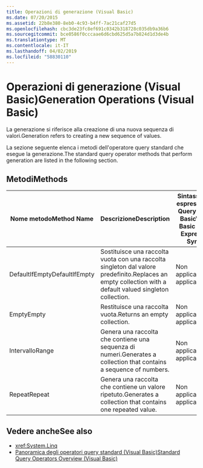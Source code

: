 ```yaml
---
title: Operazioni di generazione (Visual Basic)
ms.date: 07/20/2015
ms.assetid: 22b8e380-8eb0-4c93-b4ff-7ac21caf27d5
ms.openlocfilehash: cbc3de23fc8ef691c0342b318728c035db9a36b6
ms.sourcegitcommit: bce0586f0cccaae6d6cbd625d5a7b824d1d3de4b
ms.translationtype: MT
ms.contentlocale: it-IT
ms.lasthandoff: 04/02/2019
ms.locfileid: "58830110"
---
```

# <a name="generation-operations-visual-basic"></a><span data-ttu-id="816ee-102">Operazioni di generazione (Visual Basic)</span><span class="sxs-lookup"><span data-stu-id="816ee-102">Generation Operations (Visual Basic)</span></span>
<span data-ttu-id="816ee-103">La generazione si riferisce alla creazione di una nuova sequenza di valori.</span><span class="sxs-lookup"><span data-stu-id="816ee-103">Generation refers to creating a new sequence of values.</span></span>  
  
 <span data-ttu-id="816ee-104">La sezione seguente elenca i metodi dell'operatore query standard che esegue la generazione.</span><span class="sxs-lookup"><span data-stu-id="816ee-104">The standard query operator methods that perform generation are listed in the following section.</span></span>  
  
## <a name="methods"></a><span data-ttu-id="816ee-105">Metodi</span><span class="sxs-lookup"><span data-stu-id="816ee-105">Methods</span></span>  
  
|<span data-ttu-id="816ee-106">Nome metodo</span><span class="sxs-lookup"><span data-stu-id="816ee-106">Method Name</span></span>|<span data-ttu-id="816ee-107">Descrizione</span><span class="sxs-lookup"><span data-stu-id="816ee-107">Description</span></span>|<span data-ttu-id="816ee-108">Sintassi delle espressioni di Query Visual Basic</span><span class="sxs-lookup"><span data-stu-id="816ee-108">Visual Basic Query Expression Syntax</span></span>|<span data-ttu-id="816ee-109">Altre informazioni</span><span class="sxs-lookup"><span data-stu-id="816ee-109">More Information</span></span>|  
|-----------------|-----------------|------------------------------------------|----------------------|  
|<span data-ttu-id="816ee-110">DefaultIfEmpty</span><span class="sxs-lookup"><span data-stu-id="816ee-110">DefaultIfEmpty</span></span>|<span data-ttu-id="816ee-111">Sostituisce una raccolta vuota con una raccolta singleton dal valore predefinito.</span><span class="sxs-lookup"><span data-stu-id="816ee-111">Replaces an empty collection with a default valued singleton collection.</span></span>|<span data-ttu-id="816ee-112">Non applicabile.</span><span class="sxs-lookup"><span data-stu-id="816ee-112">Not applicable.</span></span>|<xref:System.Linq.Enumerable.DefaultIfEmpty%2A?displayProperty=nameWithType><br /><br /> <xref:System.Linq.Queryable.DefaultIfEmpty%2A?displayProperty=nameWithType>|  
|<span data-ttu-id="816ee-113">Empty</span><span class="sxs-lookup"><span data-stu-id="816ee-113">Empty</span></span>|<span data-ttu-id="816ee-114">Restituisce una raccolta vuota.</span><span class="sxs-lookup"><span data-stu-id="816ee-114">Returns an empty collection.</span></span>|<span data-ttu-id="816ee-115">Non applicabile.</span><span class="sxs-lookup"><span data-stu-id="816ee-115">Not applicable.</span></span>|<xref:System.Linq.Enumerable.Empty%2A?displayProperty=nameWithType>|  
|<span data-ttu-id="816ee-116">Intervallo</span><span class="sxs-lookup"><span data-stu-id="816ee-116">Range</span></span>|<span data-ttu-id="816ee-117">Genera una raccolta che contiene una sequenza di numeri.</span><span class="sxs-lookup"><span data-stu-id="816ee-117">Generates a collection that contains a sequence of numbers.</span></span>|<span data-ttu-id="816ee-118">Non applicabile.</span><span class="sxs-lookup"><span data-stu-id="816ee-118">Not applicable.</span></span>|<xref:System.Linq.Enumerable.Range%2A?displayProperty=nameWithType>|  
|<span data-ttu-id="816ee-119">Repeat</span><span class="sxs-lookup"><span data-stu-id="816ee-119">Repeat</span></span>|<span data-ttu-id="816ee-120">Genera una raccolta che contiene un valore ripetuto.</span><span class="sxs-lookup"><span data-stu-id="816ee-120">Generates a collection that contains one repeated value.</span></span>|<span data-ttu-id="816ee-121">Non applicabile.</span><span class="sxs-lookup"><span data-stu-id="816ee-121">Not applicable.</span></span>|<xref:System.Linq.Enumerable.Repeat%2A?displayProperty=nameWithType>|  
  
## <a name="see-also"></a><span data-ttu-id="816ee-122">Vedere anche</span><span class="sxs-lookup"><span data-stu-id="816ee-122">See also</span></span>

- <xref:System.Linq>
- [<span data-ttu-id="816ee-123">Panoramica degli operatori query standard (Visual Basic)</span><span class="sxs-lookup"><span data-stu-id="816ee-123">Standard Query Operators Overview (Visual Basic)</span></span>](../../../../visual-basic/programming-guide/concepts/linq/standard-query-operators-overview.md)
